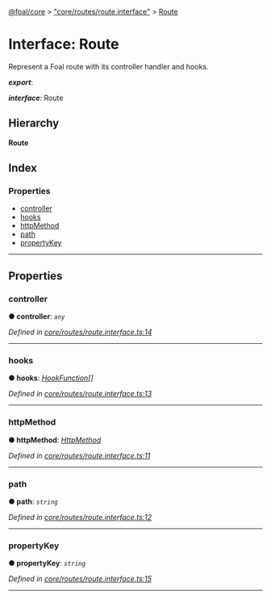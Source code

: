 [@foal/core](../README.md) > ["core/routes/route.interface"](../modules/_core_routes_route_interface_.md) > [Route](../interfaces/_core_routes_route_interface_.route.md)

# Interface: Route

Represent a Foal route with its controller handler and hooks.

*__export__*: 

*__interface__*: Route

## Hierarchy

**Route**

## Index

### Properties

* [controller](_core_routes_route_interface_.route.md#controller)
* [hooks](_core_routes_route_interface_.route.md#hooks)
* [httpMethod](_core_routes_route_interface_.route.md#httpmethod)
* [path](_core_routes_route_interface_.route.md#path)
* [propertyKey](_core_routes_route_interface_.route.md#propertykey)

---

## Properties

<a id="controller"></a>

###  controller

**● controller**: *`any`*

*Defined in [core/routes/route.interface.ts:14](https://github.com/FoalTS/foal/blob/aac11366/packages/core/src/core/routes/route.interface.ts#L14)*

___
<a id="hooks"></a>

###  hooks

**● hooks**: *[HookFunction](../modules/_core_hooks_.md#hookfunction)[]*

*Defined in [core/routes/route.interface.ts:13](https://github.com/FoalTS/foal/blob/aac11366/packages/core/src/core/routes/route.interface.ts#L13)*

___
<a id="httpmethod"></a>

###  httpMethod

**● httpMethod**: *[HttpMethod](../modules/_core_http_http_methods_.md#httpmethod)*

*Defined in [core/routes/route.interface.ts:11](https://github.com/FoalTS/foal/blob/aac11366/packages/core/src/core/routes/route.interface.ts#L11)*

___
<a id="path"></a>

###  path

**● path**: *`string`*

*Defined in [core/routes/route.interface.ts:12](https://github.com/FoalTS/foal/blob/aac11366/packages/core/src/core/routes/route.interface.ts#L12)*

___
<a id="propertykey"></a>

###  propertyKey

**● propertyKey**: *`string`*

*Defined in [core/routes/route.interface.ts:15](https://github.com/FoalTS/foal/blob/aac11366/packages/core/src/core/routes/route.interface.ts#L15)*

___


